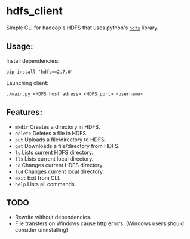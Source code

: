 # hdfs_client

Simple CLI for hadoop's HDFS that uses python's [`hdfs`](https://hdfscli.readthedocs.io/en/latest/) library.

## Usage:

Install dependencies:
```console
pip install 'hdfs==2.7.0'
```
Launching client:
```console
./main.py <HDFS host adress> <HDFS port> <username>
```

## Features:

- `mkdir`
    Creates a directory in HDFS.
- `delete`
    Deletes a file in HDFS.
- `put`
    Uploads a file/directory to HDFS.
- `get`
    Downloads a file/directory from HDFS.
- `ls`
    Lists current HDFS directory.
- `lls`
    Lists current local directory.
- `cd`
    Changes current HDFS directory.
- `lcd`
    Changes current local directory.
- `exit`
    Exit from CLI.
- `help`
    Lists all commands.

## TODO

- Rewrite without dependencies.
- File transfers on Windows cause http errors. (Windows users should consider uninstalling)
